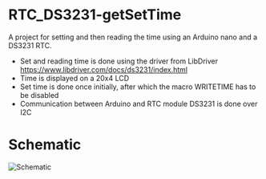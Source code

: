 # RTC_DS3231-getSetTime

A project for setting and then reading the time using an Arduino nano and a DS3231 RTC.
- Set and reading time is done using the driver from LibDriver https://www.libdriver.com/docs/ds3231/index.html
- Time is displayed on a 20x4 LCD
- Set time is done once initially, after which the macro WRITETIME has to be disabled
- Communication between Arduino and RTC module DS3231 is done over I2C

# Schematic

![Schematic](https://user-images.githubusercontent.com/75970114/201161840-f4333bde-0e77-47c1-b04a-a25ce7f1cae8.png)
